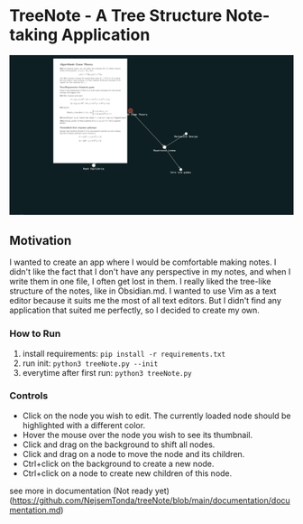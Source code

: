 # TreeNote - A Tree Structure Note-taking Application

![](https://github.com/NejsemTonda/treeNote/blob/main/src/showcase1.png)

## Motivation

I wanted to create an app where I would be comfortable making notes. I didn't like the fact that I don't have any perspective in my notes, and when I write them in one file, I often get lost in them. I really liked the tree-like structure of the notes, like in Obsidian.md. I wanted to use Vim as a text editor because it suits me the most of all text editors. But I didn't find any application that suited me perfectly, so I decided to create my own.

### How to Run

1. install requirements: `pip install -r requirements.txt`
2. run init: `python3 treeNote.py --init`
3. everytime after first run: `python3 treeNote.py`

### Controls

- Click on the node you wish to edit. The currently loaded node should be highlighted with a different color.
- Hover the mouse over the node you wish to see its thumbnail.
- Click and drag on the background to shift all nodes.
- Click and drag on a node to move the node and its children.
- Ctrl+click on the background to create a new node.
- Ctrl+click on a node to create new children of this node.


see more in documentation (Not ready yet) (https://github.com/NejsemTonda/treeNote/blob/main/documentation/documentation.md)
